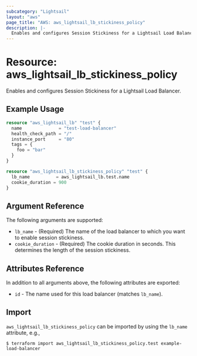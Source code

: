 ```yaml
---
subcategory: "Lightsail"
layout: "aws"
page_title: "AWS: aws_lightsail_lb_stickiness_policy"
description: |-
  Enables and configures Session Stickiness for a Lightsail Load Balancer
---
```


# Resource: aws_lightsail_lb_stickiness_policy

Enables and configures Session Stickiness for a Lightsail Load Balancer.

## Example Usage

```terraform
resource "aws_lightsail_lb" "test" {
  name              = "test-load-balancer"
  health_check_path = "/"
  instance_port     = "80"
  tags = {
    foo = "bar"
  }
}

resource "aws_lightsail_lb_stickiness_policy" "test" {
  lb_name          = aws_lightsail_lb.test.name
  cookie_duration = 900
}
```

## Argument Reference

The following arguments are supported:

* `lb_name` - (Required) The name of the load balancer to which you want to enable session stickiness.
* `cookie_duration` - (Required) The cookie duration in seconds. This determines the length of the session stickiness.

## Attributes Reference

In addition to all arguments above, the following attributes are exported:

* `id` - The name used for this load balancer (matches `lb_name`).

## Import

`aws_lightsail_lb_stickiness_policy` can be imported by using the `lb_name` attribute, e.g.,

```
$ terraform import aws_lightsail_lb_stickiness_policy.test example-load-balancer
```

